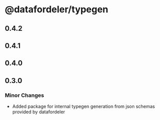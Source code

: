 # @datafordeler/typegen

## 0.4.2

## 0.4.1

## 0.4.0

## 0.3.0

### Minor Changes

- Added package for internal typegen generation from json schemas provided by datafordeler
